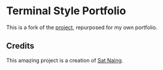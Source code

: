 # Terminal Style Portfolio

This is a fork of the [project](https://github.com/satnaing/terminal-portfolio), repurposed for my own portfolio.

## Credits

This amazing project is a creation of [Sat Naing](https://github.com/satnaing).
